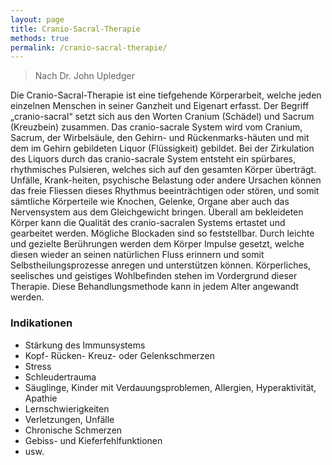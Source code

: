 ```yaml
---
layout: page
title: Cranio-Sacral-Therapie
methods: true
permalink: /cranio-sacral-therapie/
---
```


> Nach Dr. John Upledger

Die Cranio-Sacral-Therapie ist eine tiefgehende Körperarbeit, welche jeden einzelnen Menschen in seiner Ganzheit und Eigenart erfasst. Der Begriff „cranio-sacral“ setzt sich aus den Worten Cranium (Schädel) und Sacrum (Kreuzbein) zusammen. Das cranio-sacrale System wird vom Cranium, Sacrum, der Wirbelsäule, den Gehirn- und Rückenmarks-häuten und mit dem im Gehirn gebildeten Liquor (Flüssigkeit) gebildet. Bei der Zirkulation des Liquors durch das cranio-sacrale System entsteht ein spürbares, rhythmisches Pulsieren, welches sich auf den gesamten Körper überträgt. Unfälle, Krank-heiten, psychische Belastung oder andere Ursachen können das freie Fliessen dieses Rhythmus beeinträchtigen oder stören, und somit sämtliche Körperteile wie Knochen, Gelenke, Organe aber auch das Nervensystem aus dem Gleichgewicht bringen. Überall am bekleideten Körper kann die Qualität des cranio-sacralen Systems ertastet und gearbeitet werden. Mögliche Blockaden sind so feststellbar. Durch leichte und gezielte Berührungen werden dem Körper Impulse gesetzt, welche diesen wieder an seinen natürlichen Fluss erinnern und somit Selbstheilungsprozesse anregen und unterstützen können. Körperliches, seelisches und geistiges Wohlbefinden stehen im Vordergrund dieser Therapie. Diese Behandlungsmethode kann in jedem Alter angewandt werden.

### Indikationen

- Stärkung des Immunsystems
- Kopf- Rücken- Kreuz- oder Gelenkschmerzen
- Stress
- Schleudertrauma
- Säuglinge, Kinder mit Verdauungsproblemen, Allergien, Hyperaktivität, Apathie 
- Lernschwierigkeiten
- Verletzungen, Unfälle
- Chronische Schmerzen
- Gebiss- und Kieferfehlfunktionen
- usw.
